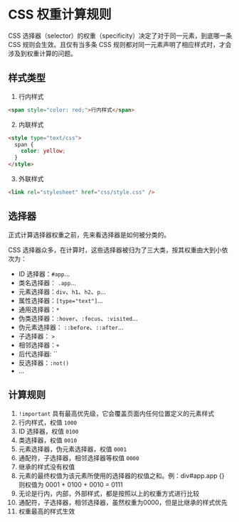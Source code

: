# CSS 权重计算规则

CSS 选择器（selector）的权重（specificity）决定了对于同一元素，到底哪一条 CSS 规则会生效。且仅有当多条 CSS 规则都对同一元素声明了相应样式时，才会涉及到权重计算的问题。

## 样式类型

1. 行内样式

```html
<span style="color: red;">行内样式</span>
```

2. 内联样式

```html
<style type="text/css">
  span {
    color: yellow;
  }
</style>
```

3. 外联样式

```html
<link rel="stylesheet" href="css/style.css" />
```

## 选择器

正式计算选择器权重之前，先来看选择器是如何被分类的。

CSS 选择器众多，在计算时，这些选择器被归为了三大类，按其权重由大到小依次为：

- ID 选择器：`#app`...
- 类名选择器： `.app`...
- 元素选择器：`div`、`h1`、`h2`、`p`...
- 属性选择器：`[type="text"]`...
- 通用选择器：`*`
- 伪类选择器：`:hover`、`:focus`、`:visited`...
- 伪元素选择器： `::before`、`::after`...
- 子选择器： `>`
- 相邻选择器：`+`
- 后代选择器: ``
- 反选择器：`:not()`
- ...

## 计算规则

1. `!important` 具有最高优先级，它会覆盖页面内任何位置定义的元素样式
2. 行内样式，权值 `1000`
3. ID 选择器，权值 `0100`
4. 类选择器，权值 `0010`
5. 元素选择器，伪元素选择器，权值 `0001`
6. 通配符，子选择器，相邻选择器等权值 `0000`
7. 继承的样式没有权值
8. 元素的最终权值为该元素所使用的选择器的权值之和。例：div#app.app {} 则权值为 0001 + 0100 + 0010 = 0111
9. 无论是行内，内部，外部样式，都是按照以上的权重方式进行比较
10. 通配符，子选择器，相邻选择器，虽然权重为0000，但是比继承的样式优先
11. 权重最高的样式生效